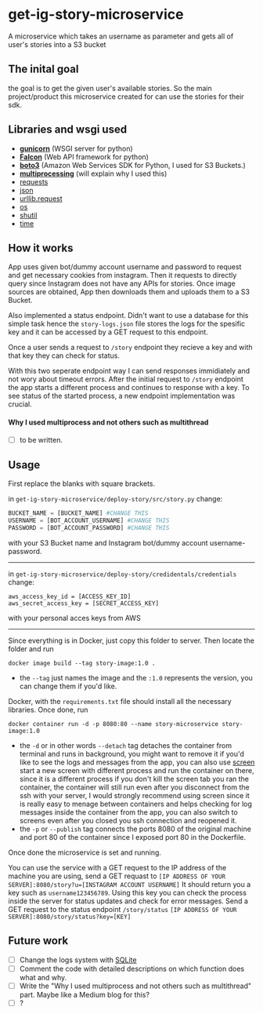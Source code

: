 # get-ig-story-microservice
A microservice which takes an username as parameter and gets all of user's stories into a S3 bucket

## The inital goal
the goal is to get the given user's available stories. So the main project/product this microservice created for can use the stories for their sdk.

## Libraries and wsgi used
- **[gunicorn](https://gunicorn.org/)** (WSGI server for python)
- **[Falcon](https://falconframework.org/)** (Web API framework for python)
- **[boto3](https://boto3.amazonaws.com/v1/documentation/api/latest/index.html?id=docs_gateway)** (Amazon Web Services SDK for Python, I used for S3 Buckets.)
- **[multiprocessing](https://docs.python.org/2/library/multiprocessing.html)** (will explain why I used this)
- [requests](https://requests.kennethreitz.org/en/master/)
- [json](https://docs.python.org/3/library/json.html)
- [urllib.request](https://docs.python.org/3/library/urllib.request.html)
- [os](https://docs.python.org/3/library/os.html)
- [shutil](https://docs.python.org/3/library/shutil.html)
- [time](https://docs.python.org/3/library/time.html)

## How it works
App uses given bot/dummy account username and password to request and get necessary cookies from instagram. Then it requests to directly query since Instagram does not have any APIs for stories. Once image sources are obtained, App then downloads them and uploads them to a S3 Bucket.

Also implemented a status endpoint. Didn't want to use a database for this simple task hence the `story-logs.json` file stores the logs for the spesific key and it can be accessed by a GET request to this endpoint.

Once a user sends a request to `/story` endpoint they recieve a key and with that key they can check for status.

With this two seperate endpoint way I can send responses immidiately and not wory about timeout errors. After the initial request to `/story` endpoint the app starts a different process and continues to response with a key. To see status of the started process, a new endpoint implementation was crucial.

#### Why I used multiprocess and not others such as multithread
- [ ] to be written.

## Usage
First replace the blanks with square brackets.

in `get-ig-story-microservice/deploy-story/src/story.py` change:
```python
BUCKET_NAME = [BUCKET_NAME] #CHANGE THIS
USERNAME = [BOT_ACCOUNT_USERNAME] #CHANGE THIS
PASSWORD = [BOT_ACCOUNT_PASSWORD] #CHANGE THIS
```
with your S3 Bucket name and Instagram bot/dummy account username-password.

---

in `get-ig-story-microservice/deploy-story/credidentals/credentials` change:
```
aws_access_key_id = [ACCESS_KEY_ID]
aws_secret_access_key = [SECRET_ACCESS_KEY]
````
with your personal acces keys from AWS

---

Since everything is in Docker, just copy this folder to server. Then locate the folder and run 

`docker image build --tag story-image:1.0 .`
- the `--tag` just names the image and the `:1.0` represents the version, you can change them if you'd like.

Docker, with the `requirements.txt` file should install all the necessary libraries. Once done, run 

`docker container run -d -p 8080:80 --name story-microservice story-image:1.0`
- the `-d` or in other words `--detach` tag detaches the container from terminal and runs in background, you might want to remove it if you'd like to see the logs and messages from the app, you can also use [screen](https://www.gnu.org/software/screen/) start a new screen with different process and run the container on there, since it is a different process if you don't kill the screen tab you ran the container, the container will still run even after you disconnect from the ssh with your server, I would strongly recommend using screen since it is really easy to menage between containers and helps checking for log messages inside the container from the app, you can also switch to screens even after you closed you ssh connection and reopened it.
- the `-p` or `--publish` tag connects the ports 8080 of the original machine and port 80 of the container since I exposed port 80 in the Dockerfile.

Once done the microservice is set and running.

You can use the service with a GET request to the IP address of the machine you are using, send a GET requast to 
`[IP ADDRESS OF YOUR SERVER]:8080/story?u=[INSTAGRAM ACCOUNT USERNAME]`
It should return you a key such as `username123456789`. Using this key you can check the process inside the server for status updates and check for error messages. Send a GET request to the status endpoint `/story/status`
`[IP ADDRESS OF YOUR SERVER]:8080/story/status?key=[KEY]`

## Future work
- [ ] Change the logs system with [SQLite](https://www.sqlite.org/index.html)
- [ ] Comment the code with detailed descriptions on which function does what and why.
- [ ] Write the "Why I used multiprocess and not others such as multithread" part. Maybe like a Medium blog for this?
- [ ] ?
